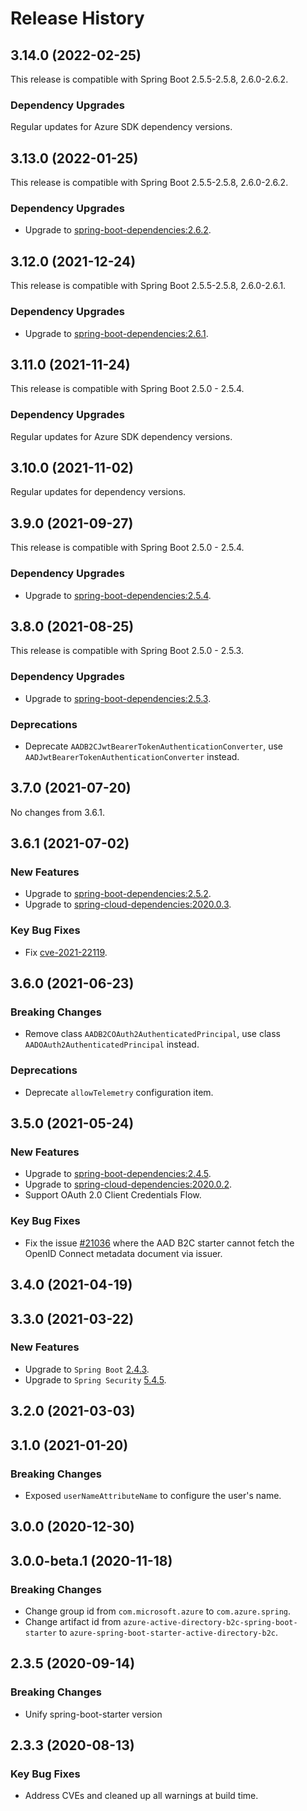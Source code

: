 # Release History

## 3.14.0 (2022-02-25)
This release is compatible with Spring Boot 2.5.5-2.5.8, 2.6.0-2.6.2.

### Dependency Upgrades
Regular updates for Azure SDK dependency versions.

## 3.13.0 (2022-01-25)
This release is compatible with Spring Boot 2.5.5-2.5.8, 2.6.0-2.6.2.

### Dependency Upgrades
- Upgrade to [spring-boot-dependencies:2.6.2](https://repo1.maven.org/maven2/org/springframework/boot/spring-boot-dependencies/2.6.2/spring-boot-dependencies-2.6.2.pom).

## 3.12.0 (2021-12-24)
This release is compatible with Spring Boot 2.5.5-2.5.8, 2.6.0-2.6.1.

### Dependency Upgrades
- Upgrade to [spring-boot-dependencies:2.6.1](https://repo1.maven.org/maven2/org/springframework/boot/spring-boot-dependencies/2.6.1/spring-boot-dependencies-2.6.1.pom).

## 3.11.0 (2021-11-24)

This release is compatible with Spring Boot 2.5.0 - 2.5.4.
### Dependency Upgrades
Regular updates for Azure SDK dependency versions.

## 3.10.0 (2021-11-02)
Regular updates for dependency versions.

## 3.9.0 (2021-09-27)
This release is compatible with Spring Boot 2.5.0 - 2.5.4.
### Dependency Upgrades
- Upgrade to [spring-boot-dependencies:2.5.4](https://repo.maven.apache.org/maven2/org/springframework/boot/spring-boot-dependencies/2.5.4/spring-boot-dependencies-2.5.4.pom).


## 3.8.0 (2021-08-25)
This release is compatible with Spring Boot 2.5.0 - 2.5.3.
### Dependency Upgrades
- Upgrade to [spring-boot-dependencies:2.5.3](https://repo.maven.apache.org/maven2/org/springframework/boot/spring-boot-dependencies/2.5.3/spring-boot-dependencies-2.5.3.pom).
### Deprecations
- Deprecate `AADB2CJwtBearerTokenAuthenticationConverter`, use `AADJwtBearerTokenAuthenticationConverter` instead.


## 3.7.0 (2021-07-20)
No changes from 3.6.1.

## 3.6.1 (2021-07-02)
### New Features
- Upgrade to [spring-boot-dependencies:2.5.2](https://repo.maven.apache.org/maven2/org/springframework/boot/spring-boot-dependencies/2.5.2/spring-boot-dependencies-2.5.2.pom).
- Upgrade to [spring-cloud-dependencies:2020.0.3](https://repo.maven.apache.org/maven2/org/springframework/cloud/spring-cloud-dependencies/2020.0.3/spring-cloud-dependencies-2020.0.3.pom).
### Key Bug Fixes
- Fix [cve-2021-22119](https://tanzu.vmware.com/security/cve-2021-22119).

## 3.6.0 (2021-06-23)
### Breaking Changes
- Remove class `AADB2COAuth2AuthenticatedPrincipal`, use class `AADOAuth2AuthenticatedPrincipal` instead.

### Deprecations
- Deprecate `allowTelemetry` configuration item.

## 3.5.0 (2021-05-24)
### New Features
- Upgrade to [spring-boot-dependencies:2.4.5](https://repo.maven.apache.org/maven2/org/springframework/boot/spring-boot-dependencies/2.4.5/spring-boot-dependencies-2.4.5.pom).
- Upgrade to [spring-cloud-dependencies:2020.0.2](https://repo.maven.apache.org/maven2/org/springframework/cloud/spring-cloud-dependencies/2020.0.2/spring-cloud-dependencies-2020.0.2.pom).
- Support OAuth 2.0 Client Credentials Flow.

### Key Bug Fixes
- Fix the issue [#21036](https://github.com/Azure/azure-sdk-for-java/issues/21036) where the AAD B2C starter cannot fetch the OpenID Connect metadata document via issuer.


## 3.4.0 (2021-04-19)


## 3.3.0 (2021-03-22)
### New Features
- Upgrade to `Spring Boot` [2.4.3](https://github.com/spring-projects/spring-boot/releases/tag/v2.4.3).
- Upgrade to `Spring Security` [5.4.5](https://github.com/spring-projects/spring-security/releases/tag/5.4.5).

## 3.2.0 (2021-03-03)

## 3.1.0 (2021-01-20)
### Breaking Changes
- Exposed `userNameAttributeName` to configure the user's name.

## 3.0.0 (2020-12-30)


## 3.0.0-beta.1 (2020-11-18)
### Breaking Changes
- Change group id from `com.microsoft.azure` to `com.azure.spring`.
- Change artifact id from `azure-active-directory-b2c-spring-boot-starter` to `azure-spring-boot-starter-active-directory-b2c`.

## 2.3.5 (2020-09-14)
### Breaking Changes
- Unify spring-boot-starter version

## 2.3.3 (2020-08-13)
### Key Bug Fixes 
- Address CVEs and cleaned up all warnings at build time. 
